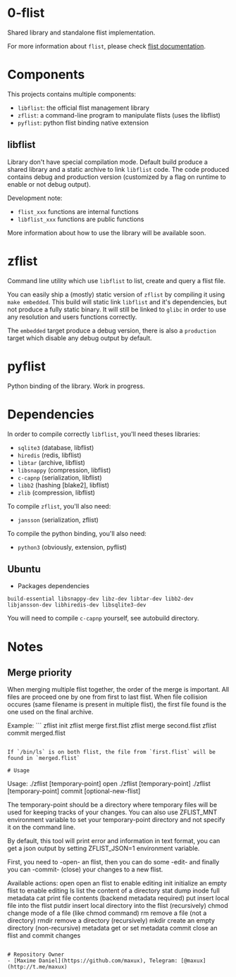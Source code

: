 # 0-flist
Shared library and standalone flist implementation.

For more information about `flist`, please check [flist documentation](doc/flist.md).

# Components
This projects contains multiple components:
- `libflist`: the official flist management library
- `zflist`: a command-line program to manipulate flists (uses the libflist)
- `pyflist`: python flist binding native extension

## libflist
Library don't have special compilation mode. Default build produce a shared library and a static archive
to link `libflist` code. The code produced contains debug and production version (customized by a flag
on runtime to enable or not debug output).

Development note:
- `flist_xxx` functions are internal functions
- `libflist_xxx` functions are public functions

More information about how to use the library will be available soon.

# zflist
Command line utility which use `libflist` to list, create and query a flist file.

You can easily ship a (mostly) static version of `zflist` by compiling it using `make embedded`. This build
will static link `libflist` and it's dependencies, but not produce a fully static binary. It will still
be linked to `glibc` in order to use any resolution and users functions correctly.

The `embedded` target produce a debug version, there is also a `production` target which disable any
debug output by default.

# pyflist
Python binding of the library. Work in progress.

# Dependencies
In order to compile correctly `libflist`, you'll need theses libraries:
- `sqlite3` (database, libflist)
- `hiredis` (redis, libflist)
- `libtar` (archive, libflist)
- `libsnappy` (compression, libflist)
- `c-capnp` (serialization, libflist)
- `libb2` (hashing [blake2], libflist)
- `zlib` (compression, libflist)

To compile `zflist`, you'll also need:
- `jansson` (serialization, zflist)

To compile the python binding, you'll also need:
- `python3` (obviously, extension, pyflist)

## Ubuntu
- Packages dependencies
```
build-essential libsnappy-dev libz-dev libtar-dev libb2-dev libjansson-dev libhiredis-dev libsqlite3-dev 
```
You will need to compile `c-capnp` yourself, see autobuild directory.

# Notes
## Merge priority
When merging multiple flist together, the order of the merge is important.
All files are proceed one by one from first to last flist. When file collision occures
(same filename is present in multiple flist), the first file found is the one used on the final archive.

Example: ```
zflist init
zflist merge first.flist
zflist merge second.flist
zflist commit merged.flist
```

If `/bin/ls` is on both flist, the file from `first.flist` will be found in `merged.flist`

# Usage
```
Usage: ./zflist [temporary-point] open <filename>
       ./zflist [temporary-point] <action> <arguments>
       ./zflist [temporary-point] commit [optional-new-flist]

  The temporary-point should be a directory where temporary files
  will be used for keeping tracks of your changes.
  You can also use ZFLIST_MNT environment variable to set your
  temporary-point directory and not specify it on the command line.

  By default, this tool will print error and information in text format,
  you can get a json output by setting ZFLIST_JSON=1 environment variable.

  First, you need to -open- an flist, then you can do some -edit-
  and finally you can -commit- (close) your changes to a new flist.

Available actions:
  open            open an flist to enable editing
  init            initialize an empty flist to enable editing
  ls              list the content of a directory
  stat            dump inode full metadata
  cat             print file contents (backend metadata required)
  put             insert local file into the flist
  putdir          insert local directory into the flist (recursively)
  chmod           change mode of a file (like chmod command)
  rm              remove a file (not a directory)
  rmdir           remove a directory (recursively)
  mkdir           create an empty directory (non-recursive)
  metadata        get or set metadata
  commit          close an flist and commit changes
```

# Repository Owner
- [Maxime Daniel](https://github.com/maxux), Telegram: [@maxux](http://t.me/maxux)

